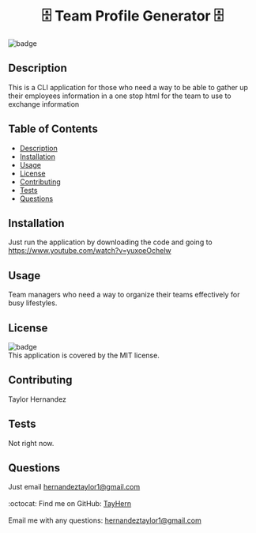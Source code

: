 
<h1 align="center">🗄 Team Profile Generator 🗄</h1>

![badge](https://img.shields.io/badge/license-MIT-brightgreen)<br />
## Description
This is a CLI application for those who need a way to be able to gather up their employees information in a one stop html for the team to use to exchange information



## Table of Contents
- [Description](#description)
- [Installation](#installation)
- [Usage](#usage)
- [License](#license)
- [Contributing](#contributing)
- [Tests](#tests)
- [Questions](#questions)
## Installation
Just run the application by downloading the code and going to https://www.youtube.com/watch?v=yuxoeOchelw
## Usage
Team managers who need a way to organize their teams effectively for busy lifestyles.
## License
![badge](https://img.shields.io/badge/license-MIT-brightgreen)
<br />
This application is covered by the MIT license. 
## Contributing
Taylor Hernandez
## Tests
Not right now.
## Questions
Just email hernandeztaylor1@gmail.com<br />
<br />
:octocat: Find me on GitHub: [TayHern](https://github.com/TayHern)<br />
<br />
Email me with any questions: hernandeztaylor1@gmail.com<br /><br />
  
